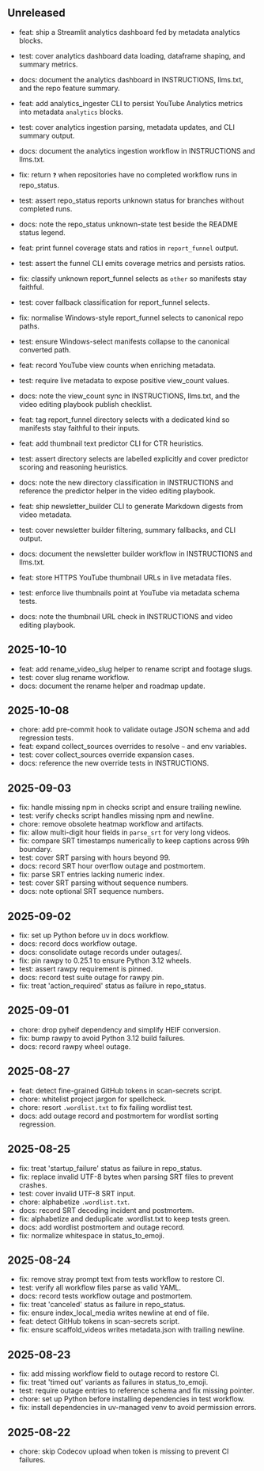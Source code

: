 ## Unreleased
- feat: ship a Streamlit analytics dashboard fed by metadata analytics blocks.
- test: cover analytics dashboard data loading, dataframe shaping, and summary
  metrics.
- docs: document the analytics dashboard in INSTRUCTIONS, llms.txt, and the
  repo feature summary.
- feat: add analytics_ingester CLI to persist YouTube Analytics metrics into
  metadata `analytics` blocks.
- test: cover analytics ingestion parsing, metadata updates, and CLI summary
  output.
- docs: document the analytics ingestion workflow in INSTRUCTIONS and llms.txt.
- fix: return `❓` when repositories have no completed workflow runs in repo_status.
- test: assert repo_status reports unknown status for branches without completed runs.
- docs: note the repo_status unknown-state test beside the README status legend.
- feat: print funnel coverage stats and ratios in `report_funnel` output.
- test: assert the funnel CLI emits coverage metrics and persists ratios.
- fix: classify unknown report_funnel selects as `other` so manifests stay faithful.
- test: cover fallback classification for report_funnel selects.
- fix: normalise Windows-style report_funnel selects to canonical repo paths.
- test: ensure Windows-select manifests collapse to the canonical converted path.
- feat: record YouTube view counts when enriching metadata.
- test: require live metadata to expose positive view_count values.
- docs: note the view_count sync in INSTRUCTIONS, llms.txt, and the
  video editing playbook publish checklist.
- feat: tag report_funnel directory selects with a dedicated kind so manifests stay
  faithful to their inputs.
- feat: add thumbnail text predictor CLI for CTR heuristics.
- test: assert directory selects are labelled explicitly and cover predictor scoring
  and reasoning heuristics.
- docs: note the new directory classification in INSTRUCTIONS and reference the
  predictor helper in the video editing playbook.
- feat: ship newsletter_builder CLI to generate Markdown digests from video metadata.
- test: cover newsletter builder filtering, summary fallbacks, and CLI output.
- docs: document the newsletter builder workflow in INSTRUCTIONS and llms.txt.

- feat: store HTTPS YouTube thumbnail URLs in live metadata files.
- test: enforce live thumbnails point at YouTube via metadata schema tests.
- docs: note the thumbnail URL check in INSTRUCTIONS and video editing playbook.

## 2025-10-10
- feat: add rename_video_slug helper to rename script and footage slugs.
- test: cover slug rename workflow.
- docs: document the rename helper and roadmap update.

## 2025-10-08
- chore: add pre-commit hook to validate outage JSON schema and add regression tests.
- feat: expand collect_sources overrides to resolve `~` and env variables.
- test: cover collect_sources override expansion cases.
- docs: reference the new override tests in INSTRUCTIONS.

## 2025-09-03
- fix: handle missing npm in checks script and ensure trailing newline.
- test: verify checks script handles missing npm and newline.
- chore: remove obsolete heatmap workflow and artifacts.
- fix: allow multi-digit hour fields in `parse_srt` for very long videos.
- fix: compare SRT timestamps numerically to keep captions across 99h boundary.
- test: cover SRT parsing with hours beyond 99.
- docs: record SRT hour overflow outage and postmortem.
- fix: parse SRT entries lacking numeric index.
- test: cover SRT parsing without sequence numbers.
- docs: note optional SRT sequence numbers.

## 2025-09-02
- fix: set up Python before uv in docs workflow.
- docs: record docs workflow outage.
- docs: consolidate outage records under outages/.
- fix: pin rawpy to 0.25.1 to ensure Python 3.12 wheels.
- test: assert rawpy requirement is pinned.
- docs: record test suite outage for rawpy pin.
- fix: treat 'action_required' status as failure in repo_status.

## 2025-09-01
- chore: drop pyheif dependency and simplify HEIF conversion.
- fix: bump rawpy to avoid Python 3.12 build failures.
- docs: record rawpy wheel outage.

## 2025-08-27
- feat: detect fine-grained GitHub tokens in scan-secrets script.
- chore: whitelist project jargon for spellcheck.
- chore: resort `.wordlist.txt` to fix failing wordlist test.
- docs: add outage record and postmortem for wordlist sorting regression.

## 2025-08-25
- fix: treat 'startup_failure' status as failure in repo_status.
- fix: replace invalid UTF-8 bytes when parsing SRT files to prevent crashes.
- test: cover invalid UTF-8 SRT input.
- chore: alphabetize `.wordlist.txt`.
- docs: record SRT decoding incident and postmortem.
- fix: alphabetize and deduplicate .wordlist.txt to keep tests green.
- docs: add wordlist postmortem and outage record.
- fix: normalize whitespace in status_to_emoji.

## 2025-08-24
- fix: remove stray prompt text from tests workflow to restore CI.
- test: verify all workflow files parse as valid YAML.
- docs: record tests workflow outage and postmortem.
- fix: treat 'canceled' status as failure in repo_status.
- fix: ensure index_local_media writes newline at end of file.
- feat: detect GitHub tokens in scan-secrets script.
- fix: ensure scaffold_videos writes metadata.json with trailing newline.

## 2025-08-23
- fix: add missing workflow field to outage record to restore CI.
- fix: treat 'timed out' variants as failures in status_to_emoji.
- test: require outage entries to reference schema and fix missing pointer.
- chore: set up Python before installing dependencies in test workflow.
- fix: install dependencies in uv-managed venv to avoid permission errors.

## 2025-08-22
- chore: skip Codecov upload when token is missing to prevent CI failures.
